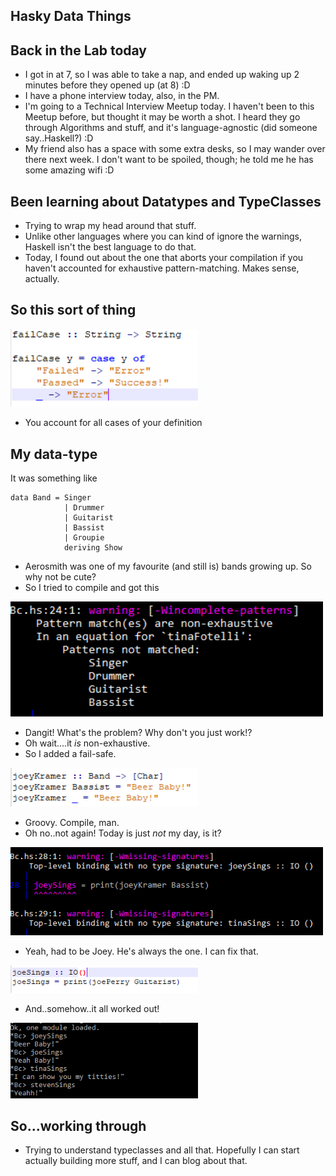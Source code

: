 ## Hasky Data Things

## Back in the Lab today
- I got in at 7, so I was able to take a nap, and ended up waking up 2 minutes before they opened up (at 8) :D
- I have a phone interview today, also, in the PM.
- I'm going to a Technical Interview Meetup today. I haven't been to this Meetup before, but thought it may be worth a shot.
  I heard they go through Algorithms and stuff, and it's language-agnostic (did someone say..Haskell?) :D
- My friend also has a space with some extra desks, so I may wander over there next week. I don't want to be spoiled, though; 
  he told me he has some amazing wifi :D
  
## Been learning about Datatypes and TypeClasses
- Trying to wrap my head around that stuff.
- Unlike other languages where you can kind of ignore the warnings, Haskell isn't the best language to do that.
- Today, I found out about the one that aborts your compilation if you haven't accounted for exhaustive pattern-matching.
  Makes sense, actually. 
  
## So this sort of thing

<img src="/images/haskdatathings/h_006.png" width="300">

- You account for all cases of your definition

## My data-type

It was something like 

```
data Band = Singer
            | Drummer
            | Guitarist
            | Bassist
            | Groupie
            deriving Show
```

- Aerosmith was one of my favourite (and still is) bands growing up. So why not be cute?
- So I tried to compile and got this

<img src="/images/haskdatathings/h_002.png" width="500">

- Dangit! What's the problem? Why don't you just work!?
- Oh wait....it *is* non-exhaustive. 
- So I added a fail-safe.

<img src="/images/haskdatathings/h_003.png" width="300">

- Groovy. Compile, man.
- Oh no..not again! Today is just *not* my day, is it?

<img src="/images/haskdatathings/h_004.png" width="500">

- Yeah, had to be Joey. He's always the one. I can fix that.

<img src="/images/haskdatathings/h_005.png" width="300">

- And..somehow..it all worked out!

<img src="/images/haskdatathings/h_001.png" width="300">

## So...working through

- Trying to understand typeclasses and all that. Hopefully I can start actually building more stuff, and I can blog about that.

